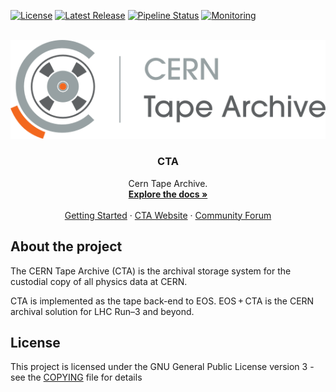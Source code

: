 [![License](https://img.shields.io/badge/license-GPL--3.0-blue.svg)](COPYING)
[![Latest Release](https://gitlab.cern.ch/cta/CTA/-/badges/release.svg)](https://gitlab.cern.ch/cta/CTA/-/releases)
[![Pipeline Status](https://gitlab.cern.ch/cta/CTA/badges/main/pipeline.svg)](https://gitlab.cern.ch/cta/CTA/-/commits/main/)
[![Monitoring](https://cta.web.cern.ch/resources/gitlab_meter-CTA_badge.svg)](https://meter-cta.web.cern.ch/d/mpoGeGDSk/continuous-integration)

<br />
<div align="center">
  <a href="https://gitlab.cern.ch/cta/CTA/">
    <img src="cta-logo.png" alt="Logo">
  </a>
<h3 align="center" style="padding-top: 0">CTA</h3>
  <p align="center">
    Cern Tape Archive.
    <br />
    <a href="https://eoscta.docs.cern.ch/"><strong>Explore the docs »</strong></a>
    <br />
    <br />
    <a href="https://eoscta.docs.cern.ch/latest/overview/getting_started/">Getting Started</a>
    ·
    <a href="https://cta.web.cern.ch/">CTA Website</a>
    ·
    <a href="https://cta-community.web.cern.ch/">Community Forum</a>
  </p>
</div>

## About the project

The CERN Tape Archive (CTA) is the archival storage system for the custodial copy of all physics data at CERN.

CTA is implemented as the tape back-end to EOS. EOS + CTA is the CERN archival solution for LHC Run–3 and beyond.

## License

This project is licensed under the GNU General Public License version 3 - see the [COPYING](COPYING) file for details
